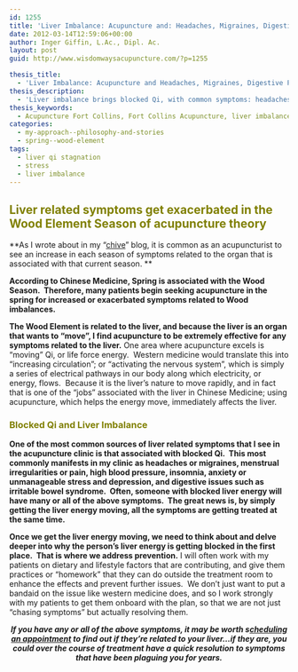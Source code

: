 ```yaml
---
id: 1255
title: 'Liver Imbalance: Acupuncture and: Headaches, Migraines, Digestive Problems, Insomnia, Stress/Agitation and More!'
date: 2012-03-14T12:59:06+00:00
author: Inger Giffin, L.Ac., Dipl. Ac.
layout: post
guid: http://www.wisdomwaysacupuncture.com/?p=1255

thesis_title:
  - 'Liver Imbalance: Acupuncture and Headaches, Migraines, Digestive Problems, Insomnia, Stress and Agitation and More'
thesis_description:
  - 'Liver imbalance brings blocked Qi, with common symptoms: headaches, migraines, digestive problems, insomnia, & anxiety. Acupuncture moves blocked Qi. '
thesis_keywords:
  - Acupuncture Fort Collins, Fort Collins Acupuncture, liver imbalance
categories:
  - my-approach--philosophy-and-stories
  - spring--wood-element
tags:
  - liver qi stagnation
  - stress
  - liver imbalance
---
```

## <span style="color: #808000;"><strong>Liver related symptoms get exacerbated in the Wood Element Season of acupuncture theory</strong></span>

**As I wrote about in my “[chive](http://www.wisdomwaysacupuncture.com/2018/03/04/an-acupuncturists-insight-what-your-inmpatience-agitation-and-what-i-saw-in-my-yard-have-in-common/)” blog, it is common as an acupuncturist to see an increase in each season of symptoms related to the organ that is associated with that current season. **

 **According to Chinese Medicine, Spring is associated with the Wood Season.  Therefore, many patients begin seeking acupuncture in the spring for increased or exacerbated symptoms related to Wood imbalances.**

**The Wood Element is related to the liver, and because the liver is an organ that wants to “move”, I find acupuncture to be extremely effective for any symptoms related to the liver.** One area where acupuncture excels is “moving” Qi, or life force energy.  Western medicine would translate this into “increasing circulation”; or “activating the nervous system”, which is simply a series of electrical pathways in our body along which electricity, or energy, flows.  Because it is the liver’s nature to move rapidly, and in fact that is one of the “jobs” associated with the liver in Chinese Medicine; using acupuncture, which helps the energy move, immediately affects the liver.

### <span style="color: #808000;"><strong>Blocked Qi and Liver Imbalance </strong></span>

**One of the most common sources of liver related symptoms that I see in the acupuncture clinic is that associated with blocked Qi.  This most commonly manifests in my clinic as headaches or migraines, menstrual irregularities or pain, high blood pressure, insomnia, anxiety or unmanageable stress and depression, and digestive issues such as irritable bowel syndrome.  Often, someone with blocked liver energy will have many or all of the above symptoms.  The great news is, by simply getting the liver energy moving, all the symptoms are getting treated at the same time.**

**Once we get the liver energy moving, we need to think about and delve deeper into why the person’s liver energy is getting blocked in the first place.  That is where we address prevention.** I will often work with my patients on dietary and lifestyle factors that are contributing, and give them practices or “homework” that they can do outside the treatment room to enhance the effects and prevent further issues.  We don’t just want to put a bandaid on the issue like western medicine does, and so I work strongly with my patients to get them onboard with the plan, so that we are not just “chasing symptoms” but actually resolving them.

<p style="text-align: center;">
  <em><strong>If you have any or all of the above symptoms, it may be worth s<a href="http://www.wisdomwaysacupuncture.com/acupuncture-appointment-scheduling/">cheduling an appointment</a> to find out if they’re related to your liver…if they are, you could over the course of treatment have a quick resolution to symptoms that have been plaguing you for years.</strong></em>
</p>